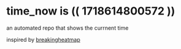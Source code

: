 # time_now is (( 1718614800572 ))

an automated repo that shows the currnent time

inspired by [breakingheatmap](https://github.com/breakingheatmap/breakingheatmap)